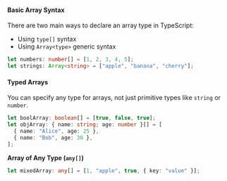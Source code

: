 #### **Basic Array Syntax**
There are two main ways to declare an array type in TypeScript:
- Using `type[]` syntax
- Using `Array<type>` generic syntax

```ts
let numbers: number[] = [1, 2, 3, 4, 5]; 
let strings: Array<string> = ["apple", "banana", "cherry"];
```

#### **Typed Arrays**
You can specify any type for arrays, not just primitive types like `string` or `number`.
```ts
let boolArray: boolean[] = [true, false, true];
let objArray: { name: string; age: number }[] = [
  { name: "Alice", age: 25 },
  { name: "Bob", age: 30 },
];
```

**Array of Any Type (`any[]`)**
```ts
let mixedArray: any[] = [1, "apple", true, { key: "value" }];

```
